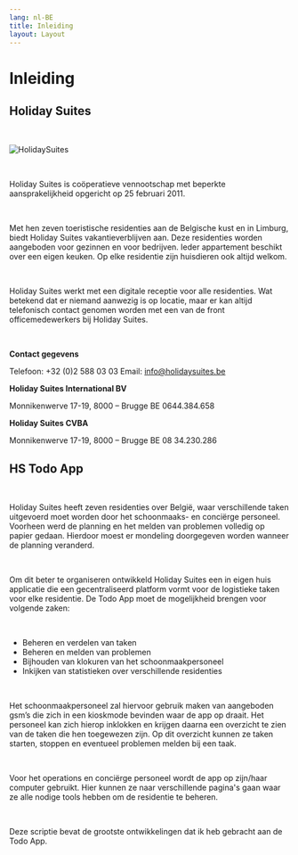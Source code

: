 ```yaml
---
lang: nl-BE
title: Inleiding
layout: Layout
---
```


# Inleiding

## Holiday Suites

<br>

![HolidaySuites](/img/Holidaysuites-logo.svg)

<br>

Holiday Suites is coöperatieve vennootschap met beperkte aansprakelijkheid opgericht op 25 februari 2011. 

<br>

Met hen zeven toeristische residenties aan de Belgische kust en in Limburg, biedt Holiday Suites vakantieverblijven aan. Deze residenties worden aangeboden voor gezinnen en voor bedrijven. Ieder appartement beschikt over een eigen keuken. Op elke residentie zijn huisdieren ook altijd welkom.

<br>

Holiday Suites werkt met een digitale receptie voor alle residenties. Wat betekend dat er niemand aanwezig is op locatie, maar er kan altijd telefonisch contact genomen worden met een van de front officemedewerkers bij Holiday Suites. 

<br>

<GridContainer cols="3" gap="10px">
<div>

**Contact gegevens**

Telefoon: +32 (0)2 588 03 03
Email:  info@holidaysuites.be
</div>

<div>

**Holiday Suites International BV**

Monnikenwerve 17-19, 8000 – Brugge BE 0644.384.658
</div>

<div>

**Holiday Suites CVBA**

Monnikenwerve 17-19, 8000 – Brugge BE 08 34.230.286
</div>
</GridCOntainer>

## HS Todo App
<br>

Holiday Suites heeft zeven residenties over België, waar verschillende taken uitgevoerd moet worden door het schoonmaaks- en conciërge personeel. Voorheen werd de planning en het melden van problemen volledig op papier gedaan. Hierdoor moest er mondeling doorgegeven worden wanneer de planning veranderd.

<br>

Om dit beter te organiseren ontwikkeld Holiday Suites een in eigen huis applicatie die een gecentraliseerd platform vormt voor de logistieke taken voor elke residentie. De Todo App moet de mogelijkheid brengen voor volgende zaken: 

<br>

- Beheren en verdelen van taken 
- Beheren en melden van problemen 
- Bijhouden van klokuren van het schoonmaakpersoneel 
- Inkijken van statistieken over verschillende residenties 

<br>

Het schoonmaakpersoneel zal hiervoor gebruik maken van aangeboden gsm’s die zich in een kioskmode bevinden waar de app op draait. Het personeel kan zich hierop inklokken en krijgen daarna een overzicht te zien van de taken die hen toegewezen zijn. Op dit overzicht kunnen ze taken starten, stoppen en eventueel problemen melden bij een taak. 

<br>

Voor het operations en conciërge personeel wordt de app op zijn/haar computer gebruikt. Hier kunnen ze naar verschillende pagina's gaan waar ze alle nodige tools hebben om de residentie te beheren. 

<br>

Deze scriptie bevat de grootste ontwikkelingen dat ik heb gebracht aan de Todo App.

